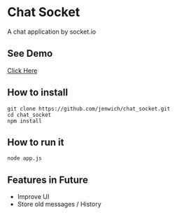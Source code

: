 # Chat Socket

A chat application by socket.io

## See Demo

[Click Here](http://jenwich.com:3000/)

## How to install

    git clone https://github.com/jenwich/chat_socket.git
    cd chat_socket
    npm install

## How to run it

    node app.js

## Features in Future

* Improve UI
* Store old messages / History
